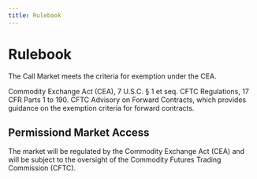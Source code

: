 ```yaml
---
title: Rulebook
---
```


# Rulebook

The Call Market meets the criteria for exemption under the CEA.

Commodity Exchange Act (CEA), 7 U.S.C. § 1 et seq. CFTC Regulations, 17 CFR Parts 1 to 190. CFTC
Advisory on Forward Contracts, which provides guidance on the exemption criteria for forward
contracts.

## Permissiond Market Access

The market will be regulated by the Commodity Exchange Act (CEA) and will be subject to the
oversight of the Commodity Futures Trading Commission (CFTC).
